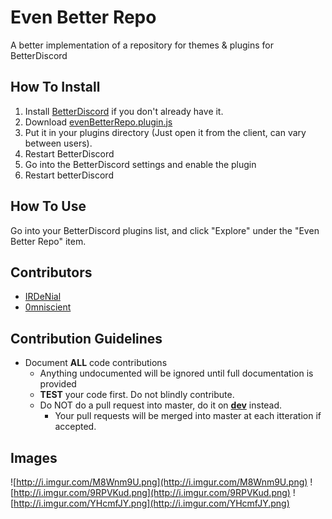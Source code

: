 # Even Better Repo
A better implementation of a repository for themes &amp; plugins for BetterDiscord

## How To Install
1. Install [BetterDiscord](https://betterdiscord.net/home/) if you don't already have it.
2. Download [evenBetterRepo.plugin.js](https://raw.githubusercontent.com/IRDeNial/BD-Even-Better-Repo/master/evenBetterRepo.plugin.js)
3. Put it in your plugins directory (Just open it from the client, can vary between users).
4. Restart BetterDiscord
5. Go into the BetterDiscord settings and enable the plugin
6. Restart betterDiscord

## How To Use
Go into your BetterDiscord plugins list, and click "Explore" under the "Even Better Repo" item.

## Contributors
* [IRDeNial](https://github.com/IRDeNial/)
* [0mniscient](https://github.com/0mniscient/)

## Contribution Guidelines
* Document **ALL** code contributions
  * Anything undocumented will be ignored until full documentation is provided
  * **TEST** your code first.  Do not blindly contribute.
  * Do NOT do a pull request into master, do it on **[dev](https://github.com/IRDeNial/BD-Even-Better-Repo/tree/dev)** instead.
    * Your pull requests will be merged into master at each itteration if accepted.

## Images
![http://i.imgur.com/M8Wnm9U.png](http://i.imgur.com/M8Wnm9U.png)
![http://i.imgur.com/9RPVKud.png](http://i.imgur.com/9RPVKud.png)
![http://i.imgur.com/YHcmfJY.png](http://i.imgur.com/YHcmfJY.png)

